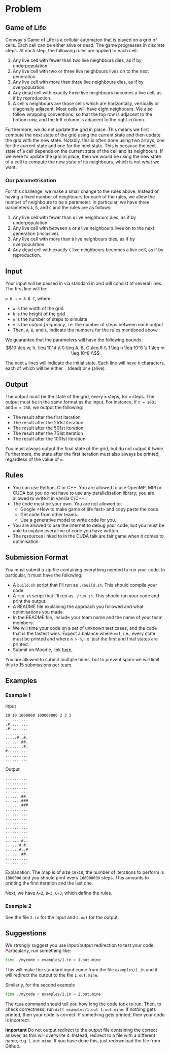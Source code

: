 # Problem
## Game of Life
Conway's Game of Life is a cellular automaton that is played on a grid of cells. Each cell can be either alive or dead. The game progresses in discrete steps. At each step, the following rules are applied to each cell:
1. Any live cell with fewer than two live neighbours dies, as if by underpopulation.
2. Any live cell with two or three live neighbours lives on to the next generation.
3. Any live cell with more than three live neighbours dies, as if by overpopulation.
4. Any dead cell with exactly three live neighbours becomes a live cell, as if by reproduction.
5. A cell's neighbours are those cells which are horizontally, vertically or diagonally adjacent. Most cells will have eight neighbours. We also follow wrapping conventions, so that the top row is adjacent to the bottom row, and the left column is adjacent to the right column.

Furthermore, we do not update the grid in place. This means we first compute the next state of the grid using the current state and then update the grid with the new state. Notably, this is often done using two arrays, one for the current state and one for the next state. This is because the next state of a cell depends on the current state of the cell and its neighbours. If we were to update the grid in place, then we would be using the new state of a cell to compute the new state of its neighbours, which is not what we want.

### Our parametrisation
For this challenge, we make a small change to the rules above. Instead of having a fixed number of neighbours for each of the rules, we allow the number of neighbours to be a parameter. In particular, we have three parameters `A`, `B`, and `C` and the rules are as follows:
1. Any live cell with fewer than `A` live neighbours dies, as if by underpopulation.
2. Any live cell with between `A` or `B` live neighbours lives on to the next generation (inclusive).
3. Any live cell with more than `B` live neighbours dies, as if by overpopulation.
4. Any dead cell with exactly `C` live neighbours becomes a live cell, as if by reproduction.
## Input
Your input will be passed in via standard in and will consist of several lines. The first line will be:


`w h n m A B C`, where:
- `w` is the width of the grid
- `h` is the height of the grid
- `n` is the number of steps to simulate
- `m` is the *output frequency*, i.e. the number of steps between each output
- Then, `A`, `B`, and `C`, indicate the numbers for the rules mentioned above

We guarantee that the parameters will have the following bounds:
$$10 \leq w, h, \leq 10^4 \\
0 \leq A, B, C \leq 8 \\
1 \leq n \leq 10^6 \\
1 \leq m \leq 10^8 \\$$

The next `w` lines will indicate the initial state. Each line will have `h` characters, each of which will be either `.` (dead) or `#` (alive).

## Output

The output must be the state of the grid, every `m` steps, for `n` steps. The output must be in the same format as the input.
For instance, if `n = 1001` and `m = 250`, we output the following:
- The result after the first iteration
- The result after the 251st iteration
- The result after the 501st iteration
- The result after the 751st iteration
- The result after the 1001st iteration


You must always output the final state of the grid, but do not output it twice. Furthermore, the state after the first iteration must also always be printed, regardless of the value of `m`.

## Rules
- You can use Python, C or C++. You are allowed to use OpenMP, MPI or CUDA but you do not have to use any parallelisation library; you are allowed to write it in vanilla C/C++.
- The code must be your own. You are not allowed to:
  - Google \<How to make game of life fast\> and copy paste the code.
  - Get code from other teams.
  - Use a generative model to write code for you.
- You are allowed to use the internet to debug your code, but you must be able to explain every line of code you have written. 
- The resources linked to in the CUDA talk are fair game when it comes to optimisation.

## Submission Format
You must submit a zip file containing everything needed to run your code. In particular, it must have the following:
- A `build.sh` script that I'll run as `./build.sh`. This should compile your code
- A `run.sh` script that I'll run as `./run.sh`. This should run your code and print the output.
- A README file explaining the approach you followed and what optimisations you made.
- In the README file, include your team name and the name of your team members.
- We will time your code on a set of unknown test cases, and the code that is the fastest wins. Expect a balance where `m=1`, i.e., every state must be printed and where `m > n`, i.e. just the first and final states are printed.
- Submit on Moodle, link [here](https://courses.ms.wits.ac.za/moodle/mod/assign/view.php?id=21473).

You are allowed to submit multiple times, but to prevent spam we will limit this to 15 submissions per team.

## Examples
### Example 1
Input
```
10 10 1000000 100000000 2 3 3
..........
.#........
.#........
..........
.....#..#.
.......##.
........#.
#.........
..........
..........
```

Output
```
..........
..........
..........
..........
.......##.
.......###
.......###
..........
..........
..........
..........
..........
..........
..........
.......#..
......#.#.
......#..#
.......##.
..........
..........
```

Explanation:
The map is of size `10x10`, the number of iterations to perform is
`1000000` and you should print every `100000000` steps. This amounts to printing the first iteration and the last one.

Next, we have `A=2`, `B=3`, `C=3`, which define the rules.


### Example 2
See the file `2.in` for the input and `2.out` for the output.


## Suggestions
We strongly suggest you use input/output redirection to test your code. Particularly, run something like:

```bash
time ./mycode < examples/1.in > 1.out.mine
```

This will make the standard input come from the file `examples/1.in` and it will redirect the output to the file `1.out.mine`. 


Similarly, for the second example
```bash
time ./mycode < examples/2.in > 2.out.mine
```
The `time` command should tell you how long the code took to run. 
Then, to check correctness, run `diff examples/1.out 1.out.mine`. If nothing gets printed, then your code is correct. If something gets printed, then your code is incorrect.

**Important** Do not output redirect to the output file containing the correct answer, as this will overwrite it. Instead, redirect to a file with a different name, e.g. `1.out.mine`. If you have done this, just redownload the file from Github.





